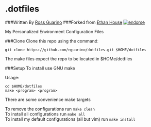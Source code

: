 .dotfiles
=========
###Written By [Ross Guarino](https://github.com/rlguarino)
###Forked from [Ethan House](http://github.com/ehouse)
[![endorse](http://api.coderwall.com/rosslg/endorsecount.png)](http://coderwall.com/rosslg)

My Personalized Environment Configuration Files

###Clone
Clone this repo using the command: 
```
git clone https://github.com/rguarino/dotfiles.git $HOME/dotfiles
```
The make files expect the repo to be located in $HOMe/dotfiles

###Setup
To install use GNU make

Usage:
```
cd $HOME/dotfiles
make <program> <program>
```

There are some convenience make targets

To remove the configurations run `make clean` <br />
To install all configurations run `make all` <br />
To install my default configurations (all but vim) run `make install` <br />
